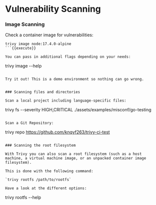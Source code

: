 # Vulnerability Scanning

### Image Scanning

Check a container image for vulnerabilities:

```
trivy image node:17.4.0-alpine
```{{execute}}

You can pass in additional flags depending on your needs:

```
trivy image --help
```{{execute}}

Try it out! This is a demo environment so nothing can go wrong.


### Scanning files and directories

Scan a local project including language-specific files:

```
trivy fs --severity HIGH,CRITICAL ./assets/examples/misconf/go-testing
```{{execute}}

Scan a Git Repository:
```
trivy repo https://github.com/knqyf263/trivy-ci-test
```{{execute}}

### Scanning the root filesystem

With Trivy you can also scan a root filesystem (such as a host machine, a virtual machine image, or an unpacked container image filesystem).

This is done with the following command:

`trivy rootfs /path/to/rootfs`

Have a look at the different options:

```
trivy rootfs --help
```{{execute}}